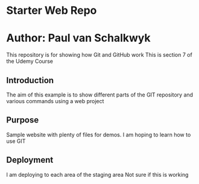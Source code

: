 # Starter Web Repo
# Author:  Paul van Schalkwyk

This repository is for showing how Git and GitHub work
This is section 7 of the Udemy Course

## Introduction
The aim of this example is to show different parts of the
GIT repository and various commands using a web project


## Purpose

Sample website with plenty of files for demos.
I am hoping to learn how to use GIT

## Deployment

I am deploying to each area of the staging area
Not sure if this is working
